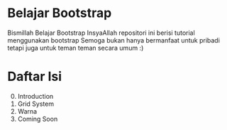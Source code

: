 # Belajar Bootstrap

Bismillah Belajar Bootstrap
InsyaAllah repositori ini berisi tutorial menggunakan bootstrap
Semoga bukan hanya bermanfaat untuk pribadi tetapi juga untuk teman teman secara umum :)

# Daftar Isi

0. Introduction
1. Grid System
2. Warna
3. Coming Soon
